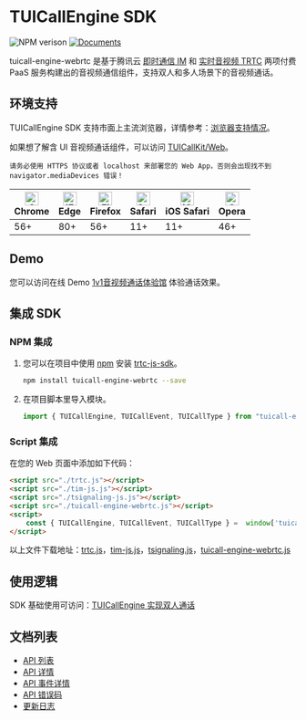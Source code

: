# TUICallEngine SDK

![NPM verison](https://img.shields.io/npm/v/tuicall-engine-webrtc)
[![Documents](https://img.shields.io/badge/-Documents-blue)](https://web.sdk.qcloud.com/component/trtccalling/doc/TUICallEngine/web/TUICallEngine.html)

<!-- **简体中文** | [English](./README.md) -->

tuicall-engine-webrtc 是基于腾讯云 [即时通信 IM](https://cloud.tencent.com/document/product/269/42440) 和 [实时音视频 TRTC](https://cloud.tencent.com/document/product/647/16788) 两项付费 PaaS 服务构建出的音视频通信组件，支持双人和多人场景下的音视频通话。

## 环境支持

TUICallEngine SDK 支持市面上主流浏览器，详情参考：[浏览器支持情况](https://web.sdk.qcloud.com/trtc/webrtc/doc/zh-cn/tutorial-05-info-browser.html)。

如果想了解含 UI 音视频通话组件，可以访问 [TUICallKit/Web](https://github.com/tencentyun/TUICallKit/tree/main/Web)。

```text
请务必使用 HTTPS 协议或者 localhost 来部署您的 Web App，否则会出现找不到 navigator.mediaDevices 错误！
```

| [<img src="https://web.sdk.qcloud.com/trtc/webrtc/assets/logo/chrome_48x48.png" alt="Chrome" width="24px" height="24px" />](http://godban.github.io/browsers-support-badges/)<br/>Chrome | [<img src="https://web.sdk.qcloud.com/trtc/webrtc/assets/logo/edge_48x48.png" alt="IE / Edge" width="24px" height="24px" />](http://godban.github.io/browsers-support-badges/)<br/> Edge | [<img src="https://web.sdk.qcloud.com/trtc/webrtc/assets/logo/firefox_48x48.png" alt="Firefox" width="24px" height="24px" />](http://godban.github.io/browsers-support-badges/)<br/>Firefox | [<img src="https://web.sdk.qcloud.com/trtc/webrtc/assets/logo/safari_48x48.png" alt="Safari" width="24px" height="24px" />](http://godban.github.io/browsers-support-badges/)<br/>Safari | [<img src="https://web.sdk.qcloud.com/trtc/webrtc/assets/logo/safari-ios_48x48.png" alt="iOS Safari" width="24px" height="24px" />](http://godban.github.io/browsers-support-badges/)<br/>iOS Safari | [<img src="https://web.sdk.qcloud.com/trtc/webrtc/assets/logo/opera_48x48.png" alt="Opera" width="24px" height="24px" />](http://godban.github.io/browsers-support-badges/)<br/>Opera |
| --------- | --------- | --------- | --------- | --------- | --------- |
| 56+ | 80+ | 56+ | 11+ | 11+ | 46+ |

## Demo

您可以访问在线 Demo [1v1音视频通话体验馆](https://web.sdk.qcloud.com/component/experience-center/index.html#/detail?scene=callkit) 体验通话效果。

## 集成 SDK

### NPM 集成

1. 您可以在项目中使用 [npm](https://docs.npmjs.com/downloading-and-installing-node-js-and-npm) 安装 [trtc-js-sdk](https://www.npmjs.com/package/tuicall-engine-webrtc)。

    ```bash
    npm install tuicall-engine-webrtc --save
    ```

2. 在项目脚本里导入模块。

    ```javascript
    import { TUICallEngine, TUICallEvent, TUICallType } from "tuicall-engine-webrtc";
    ```

### Script 集成

在您的 Web 页面中添加如下代码：

```html
<script src="./trtc.js"></script>
<script src="./tim-js.js"></script>
<script src="./tsignaling-js.js"></script>
<script src="./tuicall-engine-webrtc.js"></script>
<script>
    const { TUICallEngine, TUICallEvent, TUICallType } =  window['tuicall-engine-webrtc'];
</script>
```

以上文件下载地址：[trtc.js](https://web.sdk.qcloud.com/trtc/webrtc/download/webrtc_latest.zip)，[tim-js.js](https://www.npmjs.com/package/tim-js-sdk)，[tsignaling.js](https://www.npmjs.com/package/tsignaling)，[tuicall-engine-webrtc.js](https://www.npmjs.com/package/tuicall-engine-webrtc)

## 使用逻辑

SDK 基础使用可访问：[TUICallEngine 实现双人通话](https://web.sdk.qcloud.com/component/trtccalling/doc/TUICallEngine/web/tutorial-00-%E5%AE%9E%E7%8E%B0%E5%8F%8C%E4%BA%BA%E9%80%9A%E8%AF%9D.html)

## 文档列表

- [API 列表](https://cloud.tencent.com/document/product/647/78757)
- [API 详情](https://web.sdk.qcloud.com/component/trtccalling/doc/TUICallEngine/web/TUICallEngine.html)
- [API 事件详情](https://cloud.tencent.com/document/product/647/78758)
- [API 错误码](https://web.sdk.qcloud.com/component/trtccalling/doc/TUICallEngine/web/tutorial-21-ERROR_CODE.html)
- [更新日志](https://web.sdk.qcloud.com/component/trtccalling/doc/TUICallEngine/web/tutorial-20-CHANGELOG.html)

